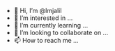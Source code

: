 - 👋 Hi, I’m @lmjalil
- 👀 I’m interested in ...
- 🌱 I’m currently learning ...
- 💞️ I’m looking to collaborate on ...
- 📫 How to reach me ...

<!---
lmjalil/lmjalil is a ✨ special ✨ repository because its `README.md` (this file) appears on your GitHub profile.
You can click the Preview link to take a look at your changes.
--->
